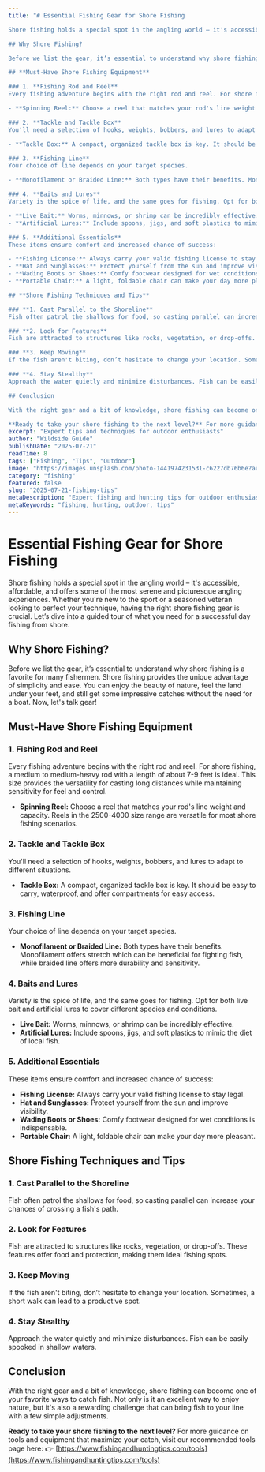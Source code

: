 ```yaml
---
title: "# Essential Fishing Gear for Shore Fishing

Shore fishing holds a special spot in the angling world – it's accessible, affordable, and offers some of the most serene and picturesque angling experiences. Whether you're new to the sport or a seasoned veteran looking to perfect your technique, having the right shore fishing gear is crucial. Let’s dive into a guided tour of what you need for a successful day fishing from shore.

## Why Shore Fishing?

Before we list the gear, it’s essential to understand why shore fishing is a favorite for many fishermen. Shore fishing provides the unique advantage of simplicity and ease. You can enjoy the beauty of nature, feel the land under your feet, and still get some impressive catches without the need for a boat. Now, let's talk gear!

## **Must-Have Shore Fishing Equipment**

### 1. **Fishing Rod and Reel**
Every fishing adventure begins with the right rod and reel. For shore fishing, a medium to medium-heavy rod with a length of about 7-9 feet is ideal. This size provides the versatility for casting long distances while maintaining sensitivity for feel and control.

- **Spinning Reel:** Choose a reel that matches your rod's line weight and capacity. Reels in the 2500-4000 size range are versatile for most shore fishing scenarios.

### 2. **Tackle and Tackle Box**
You'll need a selection of hooks, weights, bobbers, and lures to adapt to different situations.

- **Tackle Box:** A compact, organized tackle box is key. It should be easy to carry, waterproof, and offer compartments for easy access.

### 3. **Fishing Line**
Your choice of line depends on your target species.

- **Monofilament or Braided Line:** Both types have their benefits. Monofilament offers stretch which can be beneficial for fighting fish, while braided line offers more durability and sensitivity.

### 4. **Baits and Lures**
Variety is the spice of life, and the same goes for fishing. Opt for both live bait and artificial lures to cover different species and conditions.

- **Live Bait:** Worms, minnows, or shrimp can be incredibly effective.
- **Artificial Lures:** Include spoons, jigs, and soft plastics to mimic the diet of local fish.

### 5. **Additional Essentials**
These items ensure comfort and increased chance of success:

- **Fishing License:** Always carry your valid fishing license to stay legal.
- **Hat and Sunglasses:** Protect yourself from the sun and improve visibility.
- **Wading Boots or Shoes:** Comfy footwear designed for wet conditions is indispensable.
- **Portable Chair:** A light, foldable chair can make your day more pleasant.

## **Shore Fishing Techniques and Tips**

### **1. Cast Parallel to the Shoreline**
Fish often patrol the shallows for food, so casting parallel can increase your chances of crossing a fish's path.

### **2. Look for Features**
Fish are attracted to structures like rocks, vegetation, or drop-offs. These features offer food and protection, making them ideal fishing spots.

### **3. Keep Moving**
If the fish aren't biting, don’t hesitate to change your location. Sometimes, a short walk can lead to a productive spot.

### **4. Stay Stealthy**
Approach the water quietly and minimize disturbances. Fish can be easily spooked in shallow waters.

## Conclusion

With the right gear and a bit of knowledge, shore fishing can become one of your favorite ways to catch fish. Not only is it an excellent way to enjoy nature, but it's also a rewarding challenge that can bring fish to your line with a few simple adjustments.

**Ready to take your shore fishing to the next level?** For more guidance on tools and equipment that maximize your catch, visit our recommended tools page here: 👉 [https://www.fishingandhuntingtips.com/tools](https://www.fishingandhuntingtips.com/tools)"
excerpt: "Expert tips and techniques for outdoor enthusiasts"
author: "Wildside Guide"
publishDate: "2025-07-21"
readTime: 8
tags: ["Fishing", "Tips", "Outdoor"]
image: "https://images.unsplash.com/photo-1441974231531-c6227db76b6e?auto=format&fit=crop&w=800&q=80"
category: "fishing"
featured: false
slug: "2025-07-21-fishing-tips"
metaDescription: "Expert fishing and hunting tips for outdoor enthusiasts"
metaKeywords: "fishing, hunting, outdoor, tips"
---
```

# Essential Fishing Gear for Shore Fishing

Shore fishing holds a special spot in the angling world – it's accessible, affordable, and offers some of the most serene and picturesque angling experiences. Whether you're new to the sport or a seasoned veteran looking to perfect your technique, having the right shore fishing gear is crucial. Let’s dive into a guided tour of what you need for a successful day fishing from shore.

## Why Shore Fishing?

Before we list the gear, it’s essential to understand why shore fishing is a favorite for many fishermen. Shore fishing provides the unique advantage of simplicity and ease. You can enjoy the beauty of nature, feel the land under your feet, and still get some impressive catches without the need for a boat. Now, let's talk gear!

## **Must-Have Shore Fishing Equipment**

### 1. **Fishing Rod and Reel**
Every fishing adventure begins with the right rod and reel. For shore fishing, a medium to medium-heavy rod with a length of about 7-9 feet is ideal. This size provides the versatility for casting long distances while maintaining sensitivity for feel and control.

- **Spinning Reel:** Choose a reel that matches your rod's line weight and capacity. Reels in the 2500-4000 size range are versatile for most shore fishing scenarios.

### 2. **Tackle and Tackle Box**
You'll need a selection of hooks, weights, bobbers, and lures to adapt to different situations.

- **Tackle Box:** A compact, organized tackle box is key. It should be easy to carry, waterproof, and offer compartments for easy access.

### 3. **Fishing Line**
Your choice of line depends on your target species.

- **Monofilament or Braided Line:** Both types have their benefits. Monofilament offers stretch which can be beneficial for fighting fish, while braided line offers more durability and sensitivity.

### 4. **Baits and Lures**
Variety is the spice of life, and the same goes for fishing. Opt for both live bait and artificial lures to cover different species and conditions.

- **Live Bait:** Worms, minnows, or shrimp can be incredibly effective.
- **Artificial Lures:** Include spoons, jigs, and soft plastics to mimic the diet of local fish.

### 5. **Additional Essentials**
These items ensure comfort and increased chance of success:

- **Fishing License:** Always carry your valid fishing license to stay legal.
- **Hat and Sunglasses:** Protect yourself from the sun and improve visibility.
- **Wading Boots or Shoes:** Comfy footwear designed for wet conditions is indispensable.
- **Portable Chair:** A light, foldable chair can make your day more pleasant.

## **Shore Fishing Techniques and Tips**

### **1. Cast Parallel to the Shoreline**
Fish often patrol the shallows for food, so casting parallel can increase your chances of crossing a fish's path.

### **2. Look for Features**
Fish are attracted to structures like rocks, vegetation, or drop-offs. These features offer food and protection, making them ideal fishing spots.

### **3. Keep Moving**
If the fish aren't biting, don’t hesitate to change your location. Sometimes, a short walk can lead to a productive spot.

### **4. Stay Stealthy**
Approach the water quietly and minimize disturbances. Fish can be easily spooked in shallow waters.

## Conclusion

With the right gear and a bit of knowledge, shore fishing can become one of your favorite ways to catch fish. Not only is it an excellent way to enjoy nature, but it's also a rewarding challenge that can bring fish to your line with a few simple adjustments.

**Ready to take your shore fishing to the next level?** For more guidance on tools and equipment that maximize your catch, visit our recommended tools page here: 👉 [https://www.fishingandhuntingtips.com/tools](https://www.fishingandhuntingtips.com/tools)
